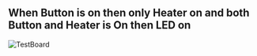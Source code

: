 ## When Button is on then only Heater on and both Button and Heater is On then LED on 

![TestBoard](https://user-images.githubusercontent.com/80614671/115906692-b523e480-a41c-11eb-8d83-12e9f9a36d2e.png)
